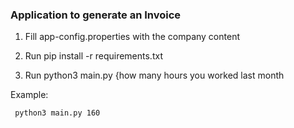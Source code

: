 
### Application to generate an Invoice

1. Fill app-config.properties with the company content

2. Run pip install -r requirements.txt

3. Run python3 main.py {how many hours you worked last month

Example: 
```bash
 python3 main.py 160
 ```
